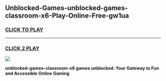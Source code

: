 
## Unblocked-Games-unblocked-games-classroom-x6-Play-Online-Free-gw1ua
<h3>
<a href="https://premium76.site?title=unblocked-games-classroom-x6&ref=26A">CLICK TO PLAY</a></h3>
<hr>

<h3>
<a href="https://premium76.site?title=unblocked-games-classroom-x6&ref=26A">CLICK 2 PLAY</a>
  
</h3>

<a href="https://premium76.site?title=unblocked-games-classroom-x6&ref=26A"><img src="https://clearcache.store/games.png"></a>


**unblocked-games-classroom-x6 games unblocked: Your Gateway to Fun and Accessible Online Gaming**
